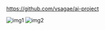 https://github.com/vsagae/ai-project

![img1](https://github.com/user-attachments/assets/eacd182c-1689-4700-852e-7fac5b282f6d)
![img2](https://github.com/user-attachments/assets/4ef20155-0574-4948-8c6d-9514d6b23685)
